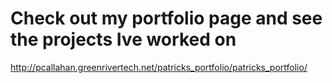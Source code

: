 # Check out my portfolio page and see the projects Ive worked on
http://pcallahan.greenrivertech.net/patricks_portfolio/patricks_portfolio/



